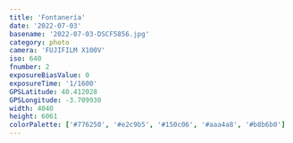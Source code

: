 ```yaml
---
title: 'Fontanería'
date: '2022-07-03'
basename: '2022-07-03-DSCF5856.jpg'
category: photo
camera: 'FUJIFILM X100V'
iso: 640
fnumber: 2
exposureBiasValue: 0
exposureTime: '1/1600'
GPSLatitude: 40.412028
GPSLongitude: -3.709930
width: 4040
height: 6061
colorPalette: ['#776250', '#e2c9b5', '#150c06', '#aaa4a8', '#b8b6b0']
---
```

